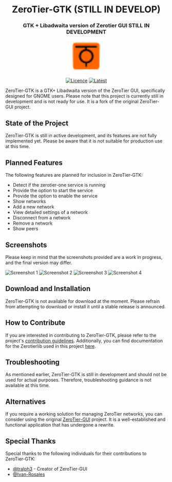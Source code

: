 <h1 align="center"> ZeroTier-GTK (STILL IN DEVELOP)</h1>
<h3 align="center"> GTK + Libadwaita version of Zerotier GUI STILL IN DEVELOPMENT</h3>
<p align="center"><img src="https://raw.githubusercontent.com/RiemaruKarurosu/ZeroTier-GTK/master/data/icons/hicolor/scalable/apps/org.gnome.zerotiergtk.svg" width="100" height="100"></p> 
<div align="center">
    
  <a href="">[![Licence][licence]][licence-url]</a>
  <a href="">[![Latest][version]][version-url]</a>
    
</div>

[licence]: https://img.shields.io/badge/License-GPLv3-blue.svg
[version]: https://img.shields.io/badge/Version-1.4.4-red
[version-url]: https://github.com/RiemaruKarurosu/ZeroTier-GTK/releases
[licence-url]: https://www.gnu.org/licenses/gpl-3.0

ZeroTier-GTK is a GTK+ Libadwaita version of the ZeroTier GUI, specifically designed for GNOME users. Please note that this project is currently still in development and is not ready for use. It is a fork of the original ZeroTier-GUI project.

## State of the Project
ZeroTier-GTK is still in active development, and its features are not fully implemented yet. Please be aware that it is not suitable for production use at this time.

## Planned Features
The following features are planned for inclusion in ZeroTier-GTK:

- Detect if the zerotier-one service is running
- Provide the option to start the service
- Provide the option to enable the service
- Show networks
- Add a new network
- View detailed settings of a network
- Disconnect from a network
- Remove a network
- Show peers

## Screenshots
Please keep in mind that the screenshots provided are a work in progress, and the final version may differ.

![Screenshot 1](https://i.imgur.com/ipBgTwA.png)
![Screenshot 2](https://i.imgur.com/MRC9oKS.png)
![Screenshot 3](https://i.imgur.com/Z1pqvhK.png)
![Screenshot 4](https://i.imgur.com/tSo3VBH.png)

## Download and Installation
ZeroTier-GTK is not available for download at the moment. Please refrain from attempting to download or install it until a stable release is announced.

## How to Contribute
If you are interested in contributing to ZeroTier-GTK, please refer to the project's [contribution guidelines](https://github.com/RiemaruKarurosu/ZeroTier-GTK/wiki/How-to-contribute). Additionally, you can find documentation for the Zerotierlib used in this project [here](https://github.com/RiemaruKarurosu/ZeroTier-GTK/wiki/Zerotierlib-DOCS-v.1.4#zerotiernetwork/).

## Troubleshooting
As mentioned earlier, ZeroTier-GTK is still in development and should not be used for actual purposes. Therefore, troubleshooting guidance is not available at this time.

## Alternatives
If you require a working solution for managing ZeroTier networks, you can consider using the original [ZeroTier-GUI](https://github.com/tralph3/ZeroTier-GUI) project. It is a well-established and functional application that has undergone a rewrite.

## Special Thanks
Special thanks to the following individuals for their contributions to ZeroTier-GTK:
- [@tralph3](https://github.com/tralph3) - Creator of ZeroTier-GUI
- [@Ivan-Rosales](https://github.com/Ivan-Rosales)
